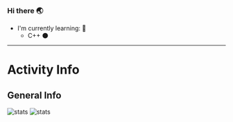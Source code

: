 ### Hi there 🌏
<!--
**kocierik/kocierik** is a ✨ _special_ ✨ repository because its `README.md` (this file) appears on your GitHub profile.

Here are some ideas to get you started:

- 🔭 I’m currently working on ...
- 🌱 I’m currently learning ...
- 👯 I’m looking to collaborate on ...
- 🤔 I’m looking for help with ...
- 💬 Ask me about ...
- 📫 How to reach me: ...
- 😄 Pronouns: ...
- ⚡ Fun fact: ...
-->

- I'm currently learning:   📖
    - C++       🌑
***
     
# Activity Info  
## General Info  
![stats](https://github-readme-stats.vercel.app/api?username=kocierik&count_private=true&show_icons=true&theme=algolia)  ![stats](https://github-readme-stats.vercel.app/api/top-langs/?username=kocierik&theme=algolia)
